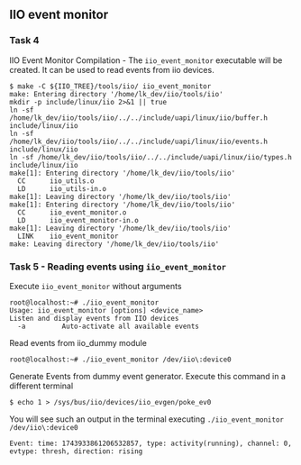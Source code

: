 ## IIO event monitor
### Task 4
IIO Event Monitor Compilation - The `iio_event_monitor` executable will be created. It can be used to read events from iio devices.  
```
$ make -C ${IIO_TREE}/tools/iio/ iio_event_monitor
make: Entering directory '/home/lk_dev/iio/tools/iio'
mkdir -p include/linux/iio 2>&1 || true
ln -sf /home/lk_dev/iio/tools/iio/../../include/uapi/linux/iio/buffer.h include/linux/iio
ln -sf /home/lk_dev/iio/tools/iio/../../include/uapi/linux/iio/events.h include/linux/iio
ln -sf /home/lk_dev/iio/tools/iio/../../include/uapi/linux/iio/types.h include/linux/iio
make[1]: Entering directory '/home/lk_dev/iio/tools/iio'
  CC      iio_utils.o
  LD      iio_utils-in.o
make[1]: Leaving directory '/home/lk_dev/iio/tools/iio'
make[1]: Entering directory '/home/lk_dev/iio/tools/iio'
  CC      iio_event_monitor.o
  LD      iio_event_monitor-in.o
make[1]: Leaving directory '/home/lk_dev/iio/tools/iio'
  LINK    iio_event_monitor
make: Leaving directory '/home/lk_dev/iio/tools/iio'
```

### Task 5 - Reading events using `iio_event_monitor`
Execute `iio_event_monitor` without arguments
```
root@localhost:~# ./iio_event_monitor 
Usage: iio_event_monitor [options] <device_name>
Listen and display events from IIO devices
  -a         Auto-activate all available events
```

Read events from iio_dummy module
```
root@localhost:~# ./iio_event_monitor /dev/iio\:device0
```

Generate Events from dummy event generator. Execute this command in a different terminal
```
$ echo 1 > /sys/bus/iio/devices/iio_evgen/poke_ev0
```
You will see such an output in the terminal executing `./iio_event_monitor /dev/iio\:device0`
```
Event: time: 1743933861206532857, type: activity(running), channel: 0, evtype: thresh, direction: rising
```
